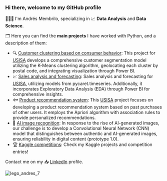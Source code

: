 ### Hi there, welcome to my GitHub profile

👨🏽‍💻 I'm Andrés Membrilo, specializing in 📈 **Data Analysis** and **Data Science**. 

🗂 Here you can find the **main projects** I have worked with Python, and a description of them:

* 🔍 [Customer clustering based on consumer behavior](https://github.com/AndresMembrillo/proyecto-usisa/tree/main/segmentacion%20clientes): This project for [USISA](https://www.usisa.com/) develops a comprehensive customer segmentation model utilizing the K-Means clustering algorithm, geolocating each cluster by postal code, and integrating visualization through Power BI.
* 📈 [Sales analysis and forecasting](https://github.com/AndresMembrillo/proyecto-usisa/tree/main/predicci%C3%B3n%20ventas): Sales analysis and forecasting for [USISA](https://www.usisa.com/), utilizing models from pycaret.timeseries. Additionally, it incorporates Exploratory Data Analysis (EDA) through Power BI for comprehensive insights.
* 🐟 [Product recommendation system](https://github.com/AndresMembrillo/proyecto-usisa/tree/main/sistema%20%20recomendacion%20productos): This [USISA](https://www.usisa.com/) project focuses on developing a product recommendation system based on past purchases of other users. It employs the Apriori algorithm with association rules to provide personalized recommendations.
* 📌   [AI image recognition](https://github.com/AndresMembrillo/AI_image_recognition#AI): In response to the rise of AI-generated images, our challenge is to develop a Convolutional Neural Network (CNN) model that distinguishes between authentic and AI-generated images, ensuring reliability in digital content (prototype 1.0).
* 🏆 [Kaggle competitions](https://github.com/AndresMembrillo/kaggle-competitions/tree/main/Kaggle%20competitions): Check my Kaggle projects and competition entries!

Contact me on my 📥 [LinkedIn](https://www.linkedin.com/in/andresmembrillo/?locale=en_US) profile.

![lego_andres_7](https://github.com/AndresMembrillo/AndresMembrillo/assets/145653361/bf8537b5-8bc9-48df-b2f9-eeae3fad9583)
